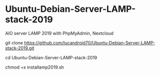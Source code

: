 # Ubuntu-Debian-Server-LAMP-stack-2019
AIO server LAMP 2019 with PhpMyAdmin, Nextcloud 

git clone https://github.com/lucandroid70/Ubuntu-Debian-Server-LAMP-stack-2019.git

cd Ubuntu-Debian-Server-LAMP-stack-2019

chmod +x installamp2019.sh

